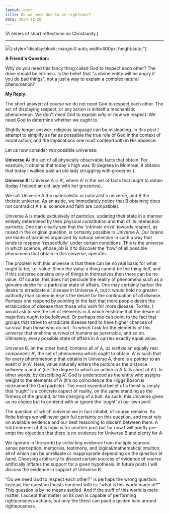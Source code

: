 ```yaml
---
layout: post
title: Do we need God to be righteous?
date: 2024-11-20
---
```


(A series of short reflections on Christianity.)

---

![]({{site.url}}/assets/halo.jpeg){:style="display:block; margin:0 auto; width:400px; height:auto;"}


**A Friend's Question:**

Why do you need this fancy thing called God to respect each other? The drive should be intrinsic. Is the belief that "a divine entity will be angry if you do bad things", not a just a way to explain a complex natural phenomenon?

**My Reply:**

The short answer: of course we do not need God to respect each other.
The act of displaying respect, or any action is initself a mechanistic phenomenon.
We don't need God to explain _why_ or _how_ we respect. We need God to determine whether we _ought_ to.

Slightly longer answer: religious language can be misleading. In this post I attempt to simplify as far as posssible the true role of God in the context of moral action, and the implications one must contend with in His absence.

Let us now consider two possible universes:

**Universe A:** the set of all physically observable facts that obtain. For example, it obtains that today's high was 10 degrees in Montreal, it obtains that today I walked past an old lady struggling with groceries.).

**Universe B:** Universe A $\cup$ A', where A' is the set of facts that _ought_ to obtain  (today I helped an old lady with her groceries).

We call Universe A the materialistic or naturalist's universe, and B the theistic universe. As an aside, we immediately notice that B obtaining does not contradict A (i.e. science and faith are compatible).

Universe A is made exclusively of particles, updating their state in a manner entirely determined by their physical constitution and that of its interaction partners.
One can clearly see that the 'intrinsic drive' towards respect, as raised in the original question, is certainly possible in Universe A.
Our brains are made of particles organized by natural selection in such a way that tends to respond 'respectfully' under certain conditions.
This is the universe in which science, whose job is it to discover the 'how' of all possible phenomena that obtain in this universe, operates.


The problem with this universe is that there can be no _real_ basis for what _ought_ to be, i.e. value.
Since the _value_ a thing cannot be the thing itelf, and if this universe consists only of things in themselves then there can be no value.
Of course, this does not perclude the reality of phenomena such as a genuine _desire_ for a particular state of affairs.
One may certainly harbor the desire to erradicate all disease in Universe A, but it would hold no greater authority than someone else's the desire for the continuation of all disease.
Perhaps one respond by pointing to the fact that more people desire the erradication of disease than those who wish for more disease.
To this, I would ask to see the set of elements in A which enshrine that the desire of majorities ought to be followed.
Or perhaps one can point to the fact that groups that strive to erradicate disease tend to have higher chances of survival than those who do not.
To which I ask for the elements of this universe that enshrine survival of humans as pererrable, and so on.
Ultimately, every possible state of affairs in A carries exactly equal value.


Universe B, on the other hand, contains all of A, _as well as_ an equally real component: A', the set of phenomena which _ought_ to obtain. A' is such that
for every phenomenon $a$ that obtains in Universe A, there is a pointer to an event $a'$ in A'.
Here, value naturally enters the picture as the distance between $a$ and $a'$ (i.e. the degree to which an action in A falls short of A').
In other words, by describing A', God is understood as the entity who assigns weight to the elements of A (it's no coincidence the Higgs Boson is nicknamed the God particle).
The most essential belief of a theist is simply that 'ought' is a concrete aspect of reality, on the same standing as the firmess of the ground, or the charging of a bull.
As such, this Universe gives us no choice but to contend with or ignore the 'ought' at our own peril.

The question of which universe we in fact inhabit, of course remains.
As finite beings we will never gain full certainty on this question, and must rely on available evidence and our best reasoning to discern between them.
A full treatment of this topic is for another post but for now I will briefly pre-empt the objection that there is no evidence for Universe B and plenty for A:


We operate in the world by collecting evidence from multiple sources: sense perception, memories, testimony, and logical/mathematical intuition, all of which can be unreliable or inappropriate depending on the question at hand.
Choosing arbitrarily to discard certain sources of evidence of course artificially inflates the support for a given hypothesis.
In future posts I will discuss the evidence in support of Universe B.

"Do we need God to respect each other?" is perhaps the wrong question.
Instead, the question theists contend with is: "what is this world made of?". This question is by no means settled.
And if the stuff of this world is mere matter, I accept that matter on its own is capable of performing righteousness actions, but only the theist can paint a golden halo around righteousness.
